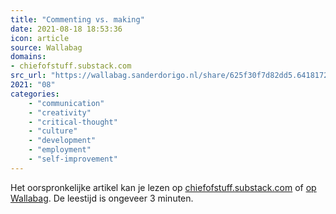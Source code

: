 ```yaml
---
title: "Commenting vs. making"
date: 2021-08-18 18:53:36
icon: article
source: Wallabag
domains:
- chiefofstuff.substack.com
src_url: "https://wallabag.sanderdorigo.nl/share/625f30f7d82dd5.64181726"
2021: "08"
categories:
    - "communication"
    - "creativity"
    - "critical-thought"
    - "culture"
    - "development"
    - "employment"
    - "self-improvement"
---
```

Het oorspronkelijke artikel kan je lezen op [chiefofstuff.substack.com](https://chiefofstuff.substack.com/p/commenting-vs-making) of [op Wallabag](https://wallabag.sanderdorigo.nl/share/625f30f7d82dd5.64181726). De leestijd is ongeveer 3 minuten.